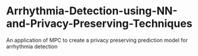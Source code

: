# Arrhythmia-Detection-using-NN-and-Privacy-Preserving-Techniques
An application of MPC to create a privacy preserving prediction model for arrhythmia detection
